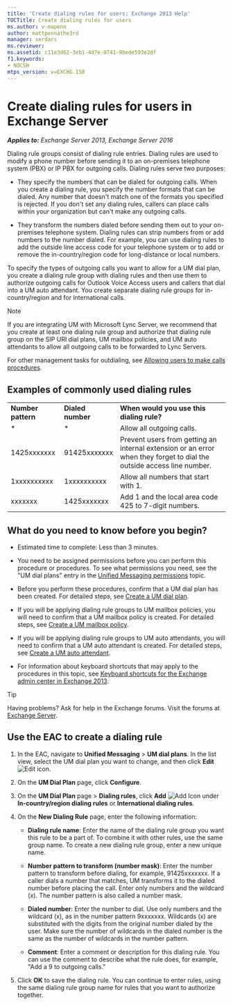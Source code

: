 ```yaml
---
title: 'Create dialing rules for users: Exchange 2013 Help'
TOCTitle: Create dialing rules for users
ms.author: v-mapenn
author: mattpennathe3rd
manager: serdars
ms.reviewer:
ms.assetid: c11e3d62-3eb1-4d7e-8741-9bede593e2df
f1.keywords:
- NOCSH
mtps_version: v=EXCHG.150
---
```


# Create dialing rules for users in Exchange Server

_**Applies to:** Exchange Server 2013, Exchange Server 2016_

Dialing rule groups consist of dialing rule entries. Dialing rules are used to modify a phone number before sending it to an on-premises telephone system (PBX) or IP PBX for outgoing calls. Dialing rules serve two purposes:

- They specify the numbers that can be dialed for outgoing calls. When you create a dialing rule, you specify the number formats that can be dialed. Any number that doesn't match one of the formats you specified is rejected. If you don't set any dialing rules, callers can place calls within your organization but can't make any outgoing calls.

- They transform the numbers dialed before sending them out to your on-premises telephone system. Dialing rules can strip numbers from or add numbers to the number dialed. For example, you can use dialing rules to add the outside line access code for your telephone system or to add or remove the in-country/region code for long-distance or local numbers.

To specify the types of outgoing calls you want to allow for a UM dial plan, you create a dialing rule group with dialing rules and then use them to authorize outgoing calls for Outlook Voice Access users and callers that dial into a UM auto attendant. You create separate dialing rule groups for in-country/region and for international calls.

> [!NOTE]
> If you are integrating UM with Microsoft Lync Server, we recommend that you create at least one dialing rule group and authorize that dialing rule group on the SIP URI dial plans, UM mailbox policies, and UM auto attendants to allow all outgoing calls to be forwarded to Lync Servers.

For other management tasks for outdialing, see [Allowing users to make calls procedures](allow-users-to-make-calls-procedures-exchange-2013-help.md).

## Examples of commonly used dialing rules

||||
|:-----|:-----|:-----|
|**Number pattern**|**Dialed number**|**When would you use this dialing rule?**|
|\*|\*|Allow all outgoing calls.|
|1425xxxxxxx|91425xxxxxxx|Prevent users from getting an internal extension or an error when they forget to dial the outside access line number.|
|1xxxxxxxxxx|1xxxxxxxxxx|Allow all numbers that start with 1.|
|xxxxxxx|1425xxxxxxx|Add 1 and the local area code 425 to 7-digit numbers.|

## What do you need to know before you begin?

- Estimated time to complete: Less than 3 minutes.

- You need to be assigned permissions before you can perform this procedure or procedures. To see what permissions you need, see the "UM dial plans" entry in the [Unified Messaging permissions](unified-messaging-permissions-exchange-2013-help.md) topic.

- Before you perform these procedures, confirm that a UM dial plan has been created. For detailed steps, see [Create a UM dial plan](create-um-dial-plan-exchange-2013-help.md).

- If you will be applying dialing rule groups to UM mailbox policies, you will need to confirm that a UM mailbox policy is created. For detailed steps, see [Create a UM mailbox policy](create-um-mailbox-policy-exchange-2013-help.md).

- If you will be applying dialing rule groups to UM auto attendants, you will need to confirm that a UM auto attendant is created. For detailed steps, see [Create a UM auto attendant](create-a-um-auto-attendant-exchange-2013-help.md).

- For information about keyboard shortcuts that may apply to the procedures in this topic, see [Keyboard shortcuts for the Exchange admin center in Exchange 2013](keyboard-shortcuts-in-the-exchange-admin-center-2013-help.md).

> [!TIP]
> Having problems? Ask for help in the Exchange forums. Visit the forums at [Exchange Server](https://go.microsoft.com/fwlink/p/?linkId=60612).

## Use the EAC to create a dialing rule

1. In the EAC, navigate to **Unified Messaging** \> **UM dial plans**. In the list view, select the UM dial plan you want to change, and then click **Edit** ![Edit icon](images/ITPro_EAC_EditIcon.gif).

2. On the **UM Dial Plan** page, click **Configure**.

3. On the **UM Dial Plan** page \> **Dialing rules**, click **Add** ![Add Icon](images/ITPro_EAC_AddIcon.gif) under **In-country/region dialing rules** or **International dialing rules**.

4. On the **New Dialing Rule** page, enter the following information:

   - **Dialing rule name**: Enter the name of the dialing rule group you want this rule to be a part of. To combine it with other rules, use the same group name. To create a new dialing rule group, enter a new unique name.

   - **Number pattern to transform (number mask)**: Enter the number pattern to transform before dialing, for example, 91425xxxxxxx. If a caller dials a number that matches, UM transforms it to the dialed number before placing the call. Enter only numbers and the wildcard (x). The number pattern is also called a number mask.

   - **Dialed number**: Enter the number to dial. Use only numbers and the wildcard (x), as in the number pattern 9xxxxxxx. Wildcards (x) are substituted with the digits from the original number dialed by the user. Make sure the number of wildcards in the dialed number is the same as the number of wildcards in the number pattern.

   - **Comment**: Enter a comment or description for this dialing rule. You can use the comment to describe what the rule does, for example, "Add a 9 to outgoing calls."

5. Click **OK** to save the dialing rule. You can continue to enter rules, using the same dialing rule group name for rules that you want to authorize together.
